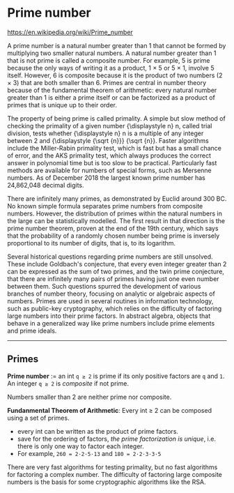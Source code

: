 # Prime number

https://en.wikipedia.org/wiki/Prime_number

A prime number is a natural number greater than 1 that cannot be formed by multiplying two smaller natural numbers. A natural number greater than 1 that is not prime is called a composite number. For example, 5 is prime because the only ways of writing it as a product, 1 × 5 or 5 × 1, involve 5 itself. However, 6 is composite because it is the product of two numbers (2 × 3) that are both smaller than 6. Primes are central in number theory because of the fundamental theorem of arithmetic: every natural number greater than 1 is either a prime itself or can be factorized as a product of primes that is unique up to their order.

The property of being prime is called primality. A simple but slow method of checking the primality of a given number {\displaystyle n} n, called trial division, tests whether {\displaystyle n} n is a multiple of any integer between 2 and {\displaystyle {\sqrt {n}}} {\sqrt {n}}. Faster algorithms include the Miller-Rabin primality test, which is fast but has a small chance of error, and the AKS primality test, which always produces the correct answer in polynomial time but is too slow to be practical. Particularly fast methods are available for numbers of special forms, such as Mersenne numbers. As of December 2018 the largest known prime number has 24,862,048 decimal digits.

There are infinitely many primes, as demonstrated by Euclid around 300 BC. No known simple formula separates prime numbers from composite numbers. However, the distribution of primes within the natural numbers in the large can be statistically modelled. The first result in that direction is the prime number theorem, proven at the end of the 19th century, which says that the probability of a randomly chosen number being prime is inversely proportional to its number of digits, that is, to its logarithm.

Several historical questions regarding prime numbers are still unsolved. These include Goldbach's conjecture, that every even integer greater than 2 can be expressed as the sum of two primes, and the twin prime conjecture, that there are infinitely many pairs of primes having just one even number between them. Such questions spurred the development of various branches of number theory, focusing on analytic or algebraic aspects of numbers. Primes are used in several routines in information technology, such as public-key cryptography, which relies on the difficulty of factoring large numbers into their prime factors. In abstract algebra, objects that behave in a generalized way like prime numbers include prime elements and prime ideals.

---


## Primes

**Prime number** := an int `q ≥ 2` is prime if its only positive factors are `q` and `1`. An integer `q ≥ 2` is *composite* if not prime.

Numbers smaller than 2 are neither prime nor composite.

**Fundanmental Theorem of Arithmetic**:
Every int ≥ 2 can be composed using a set of primes.

- every int can be written as the product of prime factors.
- save for the ordering of factors, *the prime factorization is unique*, i.e.  there is only one way to factor each integer.
- For example, `260 = 2·2·5·13` and `180 = 2·2·3·3·5`

There are very fast algorithms for testing primality, but no fast algorithms for factoring a complex number. The difficulty of factoring large composite numbers is the basis for some cryptographic algorithms like the RSA.
